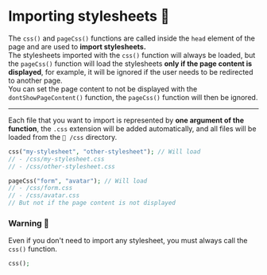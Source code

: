 # Importing stylesheets 📄

The `css()` and `pageCss()` functions are called inside the `head` element of the page and are used to **import stylesheets.**
\
The stylesheets imported with the `css()` function will always be loaded, but the `pageCss()` function will load the stylesheets **only if the page content is displayed**, for example, it will be ignored if the user needs to be redirected to another page.
\
You can set the page content to not be displayed with the `dontShowPageContent()` function, the `pageCss()` function will then be ignored.

---

Each file that you want to import is represented by **one argument of the function**, the `.css` extension will be added automatically, and all files will be loaded from the `📂 /css` directory.

```php
css("my-stylesheet", "other-stylesheet"); // Will load 
// - /css/my-stylesheet.css
// - /css/other-stylesheet.css

pageCss("form", "avatar"); // Will load
// - /css/form.css
// - /css/avatar.css
// But not if the page content is not displayed
```

### Warning 🚨

Even if you don't need to import any stylesheet, you must always call the `css()` function.

```php
css();
```